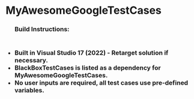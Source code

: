 # MyAwesomeGoogleTestCases

<ul> <h3> Build Instructions: <h3 /> <br />
<li> Built in Visual Studio 17 (2022) - Retarget solution if necessary.
<li> BlackBoxTestCases is listed as a dependency for MyAwesomeGoogleTestCases.
<li> No user inputs are required, all test cases use pre-defined variables.
<ul />
